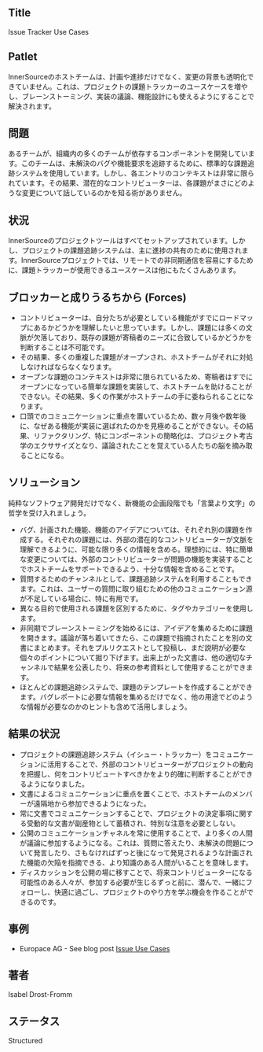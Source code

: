 ## Title

Issue Tracker Use Cases

## Patlet

InnerSourceのホストチームは、計画や進捗だけでなく、変更の背景も透明化できていません。これは、プロジェクトの課題トラッカーのユースケースを増やし、ブレーンストーミング、実装の議論、機能設計にも使えるようにすることで解決されます。

## 問題

あるチームが、組織内の多くのチームが依存するコンポーネントを開発しています。このチームは、未解決のバグや機能要求を追跡するために、標準的な課題追跡システムを使用しています。しかし、各エントリのコンテキストは非常に限られています。その結果、潜在的なコントリビューターは、各課題がまさにどのような変更について話しているのかを知る術がありません。

## 状況

InnerSourceのプロジェクトツールはすべてセットアップされています。しかし、プロジェクトの課題追跡システムは、主に進捗の共有のために使用されます。InnerSourceプロジェクトでは、リモートでの非同期通信を容易にするために、課題トラッカーが使用できるユースケースは他にもたくさんあります。

## ブロッカーと成りうるちから (Forces)

* コントリビューターは、自分たちが必要としている機能がすでにロードマップにあるかどうかを理解したいと思っています。しかし、課題には多くの文脈が欠落しており、既存の課題が寄稿者のニーズに合致しているかどうかを判断することは不可能です。
* その結果、多くの重複した課題がオープンされ、ホストチームがそれに対処しなければならなくなります。
* オープンな課題のコンテキストは非常に限られているため、寄稿者はすでにオープンになっている簡単な課題を実装して、ホストチームを助けることができない。その結果、多くの作業がホストチームの手に委ねられることになります。
* 口頭でのコミュニケーションに重点を置いているため、数ヶ月後や数年後に、なぜある機能が実装に選ばれたのかを見極めることができない。その結果、リファクタリング、特にコンポーネントの簡略化は、プロジェクト考古学のエクササイズとなり、議論されたことを覚えている人たちの脳を摘み取ることになる。

## ソリューション

純粋なソフトウェア開発だけでなく、新機能の企画段階でも「言葉より文字」の哲学を受け入れましょう。

* バグ、計画された機能、機能のアイデアについては、それぞれ別の課題を作成する。それぞれの課題には、外部の潜在的なコントリビューターが文脈を理解できるように、可能な限り多くの情報を含める。理想的には、特に簡単な変更については、外部のコントリビューターが問題の機能を実装することでホストチームをサポートできるよう、十分な情報を含めることです。
* 質問するためのチャンネルとして、課題追跡システムを利用することもできます。これは、ユーザーの質問に取り組むための他のコミュニケーション源が不足している場合に、特に有用です。
* 異なる目的で使用される課題を区別するために、タグやカテゴリーを使用します。
* 非同期でブレーンストーミングを始めるには、アイデアを集めるために課題を開きます。議論が落ち着いてきたら、この課題で指摘されたことを別の文書にまとめます。それをプルリクエストとして投稿し、まだ説明が必要な個々のポイントについて掘り下げます。出来上がった文書は、他の適切なチャンネルで結果を公表したり、将来の参考資料として使用することができます。
* ほとんどの課題追跡システムで、課題のテンプレートを作成することができます。バグレポートに必要な情報を集めるだけでなく、他の用途でどのような情報が必要なのかのヒントも含めて活用しましょう。

## 結果の状況

* プロジェクトの課題追跡システム（イシュー・トラッカー）をコミュニケーションに活用することで、外部のコントリビューターがプロジェクトの動向を把握し、何をコントリビュートすべきかをより的確に判断することができるようになりました。
* 文書によるコミュニケーションに重点を置くことで、ホストチームのメンバーが遠隔地から参加できるようになった。
* 常に文書でコミュニケーションすることで、プロジェクトの決定事項に関する受動的な文書が副産物として蓄積され、特別な注意を必要としない。
* 公開のコミュニケーションチャネルを常に使用することで、より多くの人間が議論に参加するようになる。これは、質問に答えたり、未解決の問題について発言したり、さもなければずっと後になって発見されるような計画された機能の欠陥を指摘できる、より知識のある人間がいることを意味します。
* ディスカッションを公開の場に移すことで、将来コントリビューターになる可能性のある人々が、参加する必要が生じるずっと前に、潜んで、一緒にフォローし、快適に過ごし、プロジェクトのやり方を学ぶ機会を作ることができるのです。

## 事例

* Europace AG - See blog post [Issue Use Cases](https://tech.europace.de/post/using-issues-for-asking-questions-and-tracking-work/)

## 著者

Isabel Drost-Fromm

## ステータス

Structured
